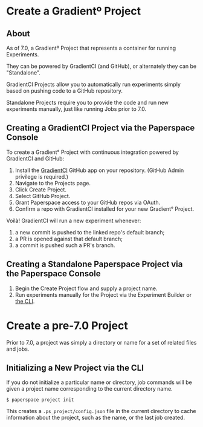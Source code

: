# Create a Gradientº Project

## About

As of 7.0, a Gradientº Project that represents a container for running Experiments.

They can be powered by GradientCI (and GitHub), or alternately they can be "Standalone".

GradientCI Projects allow you to automatically run experiments simply based on pushing code to a GitHub repository.

Standalone Projects require you to provide the code and run new experiments manually, just like running Jobs prior to 7.0.

## Creating a GradientCI Project via the Paperspace Console

To create a Gradient° Project with continuous integration powered by GradientCI and GitHub:</p>

1. Install the [GradientCI](https://github.com/apps/gradientci) GitHub app on your repository. (GitHub Admin privilege is required.)
1. Navigate to the Projects page.
1. Click Create Project.
1. Select GitHub Project.
1. Grant Paperspace access to your GitHub repos via OAuth.
1. Confirm a repo with GradientCI installed for your new Gradient° Project.

Voilà! GradientCI will run a new experiment whenever:
1. a new commit is pushed to the linked repo's default branch;
1. a PR is opened against that default branch;
1. a commit is pushed such a PR's branch.

## Creating a Standalone Paperspace Project via the Paperspace Console
1. Begin the Create Project flow and supply a project name.
1. Run experiments manually for the Project via the Experiment Builder or [the CLI](https://github.com/Paperspace/paperspace-python).

# Create a pre-7.0 Project

Prior to 7.0, a project was simply a directory or name for a set of related files and jobs. 

## Initializing a New Project via the CLI

If you do not initialize a particular name or directory, job commands will be given a project name corresponding to the current directory name. 

```
$ paperspace project init
```

This creates a `.ps_project/config.json` file in the current directory to cache information about the project, such as the name, or the last job created.
